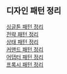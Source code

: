 ## 디자인 패턴 정리

<a href="./src/main/java/singleton">싱글톤 패턴 정리 </a>
<br>
<a href="./src/main/java/strategy">전략 패턴 정리 </a>
<br>
<a href="./src/main/java/state">상태 패턴 정리 </a>
<br>
<a href="./src/main/java/command">커맨드 패턴 정리 </a>
<br>
<a href="./src/main/java/adapter">어댑터 패턴 정리 </a>
<br>
<a href="./src/main/java/proxy">프록시 패턴 정리 </a>
